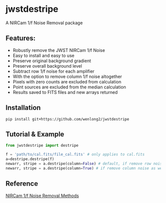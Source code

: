 # jwstdestripe

A NIRCam 1/f Noise Removal package

## Features:

- Robustly remove the JWST NIRCam 1/f Noise
- Easy to install and easy to use
- Preserve original background gradient
- Preserve overall background level
- Subtract row 1/f noise for each amplifier
- With the option to remove column 1/f noise altogether
- Pixels with zero counts are excluded from calculation
- Point sources are excluded from the median calculation
- Results saved to FITS files and new arrays returned

## Installation

``pip install git+https://github.com/wenlong2/jwstdestripe``

## Tutorial & Example

``` Python
from jwstdestripe import destripe

f = 'path/to/cal.fits/file_cal.fits' # only applies to cal.fits
a=destripe.destripe(f)
newarr, stripe = a.destripe(column=False) # default, if remove row noise only
newarr, stripe = a.destripe(column=True) # if remove column noise as well
```
## Reference
[NIRCam 1/f Noise Removal Methods](https://jwst-docs.stsci.edu/known-issues-with-jwst-data/nircam-known-issues/nircam-1-f-noise-removal-methods#NIRCam1/fNoiseRemovalMethods-1/fsoftwarepackages)